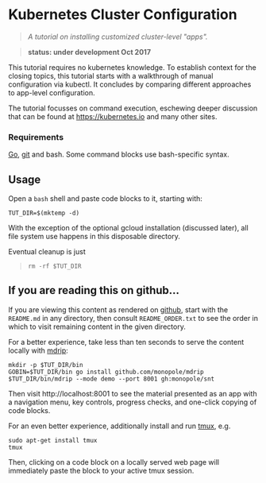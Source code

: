 # Kubernetes Cluster Configuration

> _A tutorial on installing customized cluster-level
> "apps"._

> __status: under development Oct 2017__

This tutorial requires no kubernetes knowledge.  To
establish context for the closing topics, this tutorial
starts with a walkthrough of manual configuration via
kubectl.  It concludes by comparing different
approaches to app-level configuration.

The tutorial focusses on command execution,
eschewing deeper discussion that can be found at
https://kubernetes.io and many other sites.

### Requirements

[Go](https://golang.org/doc/install),
[git](https://git-scm.com/downloads) and bash.
Some command blocks use bash-specific syntax.

## Usage

Open a `bash` shell and paste code blocks to
it, starting with:

```
TUT_DIR=$(mktemp -d)
```

With the exception of the optional gcloud installation
(discussed later), all file system use happens in this
disposable directory.

Eventual cleanup is just

> ```
> rm -rf $TUT_DIR
> ```

## If you are reading this on github...

If you are viewing this content as rendered on
[github](https://github.com/monopole/snt),
start with the `README.md` in any directory, then
consult `README_ORDER.txt` to see the order in which to
visit remaining content in the given directory.

For a better experience, take less than ten seconds
to serve the content locally with
[mdrip](https://github.com/monopole/mdrip):

```
mkdir -p $TUT_DIR/bin
GOBIN=$TUT_DIR/bin go install github.com/monopole/mdrip
$TUT_DIR/bin/mdrip --mode demo --port 8001 gh:monopole/snt
```

Then visit http://localhost:8001 to see the material
presented as an app with a navigation menu, key controls,
progress checks, and one-click copying of code blocks.

For an even better experience, additionally install and run
[tmux](https://github.com/tmux/tmux/wiki), e.g.

```
sudo apt-get install tmux
tmux
```

Then, clicking on a code block on a locally served web
page will immediately paste the block to your active
tmux session.
